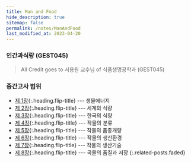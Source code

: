 ```yaml
---
title: Man and Food
hide_description: true
sitemap: false
permalink: /notes/ManAndFood
last_modified_at: 2023-04-20
---
```


### 인간과식량 (GEST045)

> All Credit goes to 서용원 교수님 of 식품생명공학과 (GEST045)

### 중간고사 범위

- [제 1장]{:.heading.flip-title} --- 생물에너지
- [제 2장]{:.heading.flip-title} --- 세계의 식량
- [제 3장]{:.heading.flip-title} --- 한국의 식량
- [제 4장]{:.heading.flip-title} --- 작물의 분류
- [제 5장]{:.heading.flip-title} --- 작물의 품종개량
- [제 6장]{:.heading.flip-title} --- 작물의 생산환경
- [제 7장]{:.heading.flip-title} --- 작물의 생산기술
- [제 8장]{:.heading.flip-title} --- 곡물의 품질과 저장
{:.related-posts.faded}

[제 1장]: ./_posts/2023-03-13-Chapter1.md
[제 2장]: ./_posts/2023-03-20-Chapter2.md
[제 3장]: ./_posts/2023-03-21-Chapter3.md
[제 4장]: ./_posts/2023-03-21-Chapter4.md
[제 5장]: ./_posts/2023-03-27-Chapter5.md
[제 6장]: ./_posts/2023-05-08-Chapter6.md
[제 7장]: ./_posts/2023-05-22-Chapter7.md
[제 8장]: ./_posts/2023-06-07-Chapter8.md

